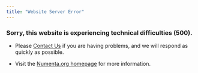 ```yaml
---
title: "Website Server Error"
---
```


### Sorry, this website is experiencing technical difficulties (500).

* Please [Contact Us](http://numenta.com/contact/) if you are having problems,
  and we will respond as quickly as possible.

* Visit the [Numenta.org homepage](/) for more information.
